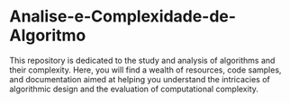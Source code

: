 # Analise-e-Complexidade-de-Algoritmo
This repository is dedicated to the study and analysis of algorithms and their complexity. Here, you will find a wealth of resources, code samples, and documentation aimed at helping you understand the intricacies of algorithmic design and the evaluation of computational complexity.

